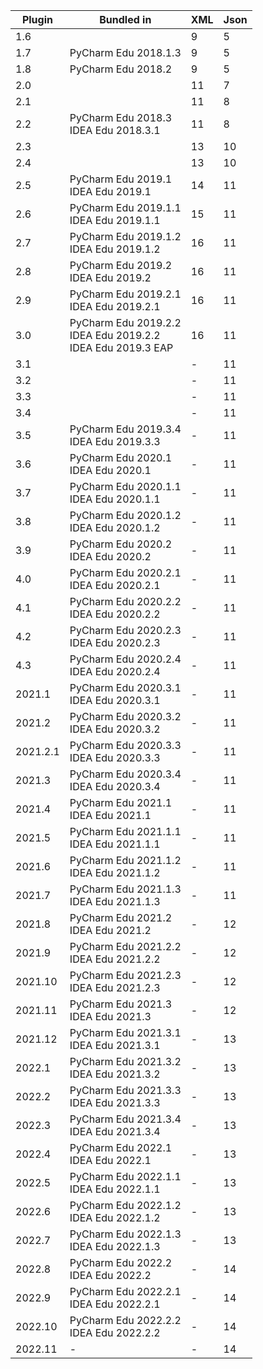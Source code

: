 | Plugin   | Bundled in                                                       | XML | Json |
|----------|------------------------------------------------------------------|-----|------|
| 1.6      |                                                                  | 9   | 5    |
| 1.7      | PyCharm Edu 2018.1.3                                             | 9   | 5    |
| 1.8      | PyCharm Edu 2018.2                                               | 9   | 5    |
| 2.0      |                                                                  | 11  | 7    |
| 2.1      |                                                                  | 11  | 8    |
| 2.2      | PyCharm Edu 2018.3<br>IDEA Edu 2018.3.1                          | 11  | 8    |
| 2.3      |                                                                  | 13  | 10   |
| 2.4      |                                                                  | 13  | 10   |
| 2.5      | PyCharm Edu 2019.1<br>IDEA Edu 2019.1                            | 14  | 11   |
| 2.6      | PyCharm Edu 2019.1.1<br>IDEA Edu 2019.1.1                        | 15  | 11   |
| 2.7      | PyCharm Edu 2019.1.2<br>IDEA Edu 2019.1.2                        | 16  | 11   |
| 2.8      | PyCharm Edu 2019.2<br>IDEA Edu 2019.2                            | 16  | 11   |
| 2.9      | PyCharm Edu 2019.2.1<br>IDEA Edu 2019.2.1                        | 16  | 11   |
| 3.0      | PyCharm Edu 2019.2.2<br>IDEA Edu 2019.2.2<br>IDEA Edu 2019.3 EAP | 16  | 11   |
| 3.1      |                                                                  | -   | 11   |
| 3.2      |                                                                  | -   | 11   |
| 3.3      |                                                                  | -   | 11   |
| 3.4      |                                                                  | -   | 11   |
| 3.5      | PyCharm Edu 2019.3.4<br>IDEA Edu 2019.3.3                        | -   | 11   |
| 3.6      | PyCharm Edu 2020.1<br>IDEA Edu 2020.1                            | -   | 11   |
| 3.7      | PyCharm Edu 2020.1.1<br>IDEA Edu 2020.1.1                        | -   | 11   |
| 3.8      | PyCharm Edu 2020.1.2<br>IDEA Edu 2020.1.2                        | -   | 11   |
| 3.9      | PyCharm Edu 2020.2<br>IDEA Edu 2020.2                            | -   | 11   |
| 4.0      | PyCharm Edu 2020.2.1<br>IDEA Edu 2020.2.1                        | -   | 11   |
| 4.1      | PyCharm Edu 2020.2.2<br>IDEA Edu 2020.2.2                        | -   | 11   |
| 4.2      | PyCharm Edu 2020.2.3<br>IDEA Edu 2020.2.3                        | -   | 11   |
| 4.3      | PyCharm Edu 2020.2.4<br>IDEA Edu 2020.2.4                        | -   | 11   |
| 2021.1   | PyCharm Edu 2020.3.1<br>IDEA Edu 2020.3.1                        | -   | 11   |
| 2021.2   | PyCharm Edu 2020.3.2<br>IDEA Edu 2020.3.2                        | -   | 11   |
| 2021.2.1 | PyCharm Edu 2020.3.3<br>IDEA Edu 2020.3.3                        | -   | 11   |
| 2021.3   | PyCharm Edu 2020.3.4<br>IDEA Edu 2020.3.4                        | -   | 11   |
| 2021.4   | PyCharm Edu 2021.1<br>IDEA Edu 2021.1                            | -   | 11   |
| 2021.5   | PyCharm Edu 2021.1.1<br>IDEA Edu 2021.1.1                        | -   | 11   |
| 2021.6   | PyCharm Edu 2021.1.2<br>IDEA Edu 2021.1.2                        | -   | 11   |
| 2021.7   | PyCharm Edu 2021.1.3<br>IDEA Edu 2021.1.3                        | -   | 11   |
| 2021.8   | PyCharm Edu 2021.2<br>IDEA Edu 2021.2                            | -   | 12   |
| 2021.9   | PyCharm Edu 2021.2.2<br>IDEA Edu 2021.2.2                        | -   | 12   |
| 2021.10  | PyCharm Edu 2021.2.3<br>IDEA Edu 2021.2.3                        | -   | 12   |
| 2021.11  | PyCharm Edu 2021.3<br>IDEA Edu 2021.3                            | -   | 12   |
| 2021.12  | PyCharm Edu 2021.3.1<br>IDEA Edu 2021.3.1                        | -   | 13   |
| 2022.1   | PyCharm Edu 2021.3.2<br>IDEA Edu 2021.3.2                        | -   | 13   |
| 2022.2   | PyCharm Edu 2021.3.3<br>IDEA Edu 2021.3.3                        | -   | 13   |
| 2022.3   | PyCharm Edu 2021.3.4<br>IDEA Edu 2021.3.4                        | -   | 13   |
| 2022.4   | PyCharm Edu 2022.1<br>IDEA Edu 2022.1                            | -   | 13   |
| 2022.5   | PyCharm Edu 2022.1.1<br>IDEA Edu 2022.1.1                        | -   | 13   |
| 2022.6   | PyCharm Edu 2022.1.2<br>IDEA Edu 2022.1.2                        | -   | 13   |
| 2022.7   | PyCharm Edu 2022.1.3<br>IDEA Edu 2022.1.3                        | -   | 13   |
| 2022.8   | PyCharm Edu 2022.2<br>IDEA Edu 2022.2                            | -   | 14   |
| 2022.9   | PyCharm Edu 2022.2.1<br>IDEA Edu 2022.2.1                        | -   | 14   |
| 2022.10  | PyCharm Edu 2022.2.2<br>IDEA Edu 2022.2.2                        | -   | 14   |
| 2022.11  | -                                                                | -   | 14   |
